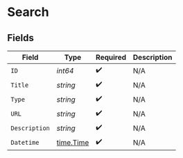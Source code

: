 # Search


## Fields

| Field                                     | Type                                      | Required                                  | Description                               |
| ----------------------------------------- | ----------------------------------------- | ----------------------------------------- | ----------------------------------------- |
| `ID`                                      | *int64*                                   | :heavy_check_mark:                        | N/A                                       |
| `Title`                                   | *string*                                  | :heavy_check_mark:                        | N/A                                       |
| `Type`                                    | *string*                                  | :heavy_check_mark:                        | N/A                                       |
| `URL`                                     | *string*                                  | :heavy_check_mark:                        | N/A                                       |
| `Description`                             | *string*                                  | :heavy_check_mark:                        | N/A                                       |
| `Datetime`                                | [time.Time](https://pkg.go.dev/time#Time) | :heavy_check_mark:                        | N/A                                       |